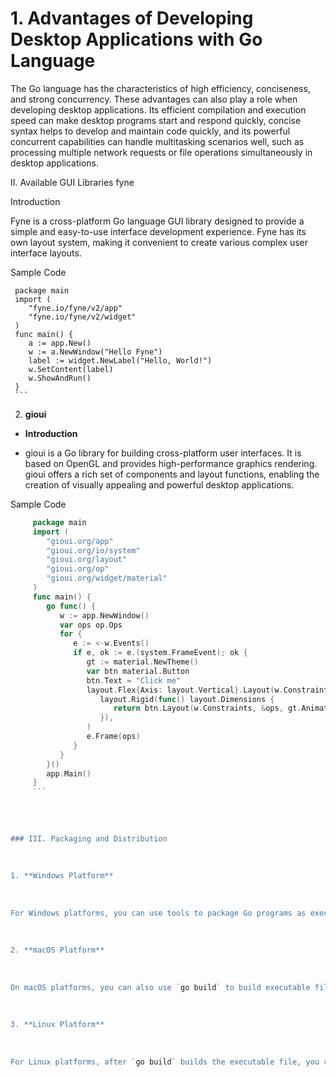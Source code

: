 # 1. Advantages of Developing Desktop Applications with Go Language
The Go language has the characteristics of high efficiency, conciseness, and strong concurrency. These advantages can also play a role when developing desktop applications. Its efficient compilation and execution speed can make desktop programs start and respond quickly, concise syntax helps to develop and maintain code quickly, and its powerful concurrent capabilities can handle multitasking scenarios well, such as processing multiple network requests or file operations simultaneously in desktop applications.

II. Available GUI Libraries
fyne

Introduction

Fyne is a cross-platform Go language GUI library designed to provide a simple and easy-to-use interface development experience. Fyne has its own layout system, making it convenient to create various complex user interface layouts.

Sample Code

     package main
     import (
        "fyne.io/fyne/v2/app" 
        "fyne.io/fyne/v2/widget" 
     )
     func main() {
        a := app.New()
        w := a.NewWindow("Hello Fyne")
        label := widget.NewLabel("Hello, World!")
        w.SetContent(label)
        w.ShowAndRun()
     }
     ```
 
 
 
 
2. **gioui** 
 
 
 
- **Introduction** 
 
 
 
- gioui is a Go library for building cross-platform user interfaces. It is based on OpenGL and provides high-performance graphics rendering. gioui offers a rich set of components and layout functions, enabling the creation of visually appealing and powerful desktop applications. 
 
 
 
Sample Code 
 
 
 
 
 
 
```go
     package main
     import (
        "gioui.org/app" 
        "gioui.org/io/system" 
        "gioui.org/layout" 
        "gioui.org/op" 
        "gioui.org/widget/material" 
     )
     func main() {
        go func() {
           w := app.NewWindow()
           var ops op.Ops
           for {
              e := <-w.Events()
              if e, ok := e.(system.FrameEvent); ok {
                 gt := material.NewTheme()
                 var btn material.Button
                 btn.Text = "Click me"
                 layout.Flex{Axis: layout.Vertical}.Layout(w.Constraints,
                    layout.Rigid(func() layout.Dimensions {
                       return btn.Layout(w.Constraints, &ops, gt.Animator)
                    }),
                 )
                 e.Frame(ops)
              }
           }
        }()
        app.Main()
     }
     ```
 
 
 
 
### III. Packaging and Distribution 
 
 
 
1. **Windows Platform** 
 
 
 
For Windows platforms, you can use tools to package Go programs as executable files (.exe). For example, you can use the `go build` command that comes with Go to build an executable file. If you want to create an installation package, you can use tools like NSIS (Nullsoft Scriptable Install System) to package the executable file along with related resource files (such as icons) into an installation program, making it easy for users to install on Windows systems. 
 
 
 
2. **macOS Platform** 
 
 
 
On macOS platforms, you can also use `go build` to build executable files. Then, you can use some tools such as pkgbuild and productbuild to create .dmg or .pkg installation packages for users to easily install and use desktop applications. 
 
 
 
3. **Linux Platform** 
 
 
 
For Linux platforms, after `go build` builds the executable file, you can create corresponding installation packages for different Linux distributions, such as .deb (for Debian, Ubuntu, etc.) or .rpm (for Red Hat, CentOS, etc.). You can also directly provide the executable file to users, as long as you ensure that the libraries required by the program are already installed on the target system. 
